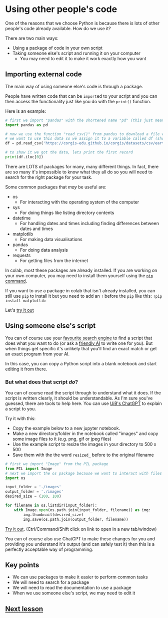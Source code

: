 # Using other people's code

One of the reasons that we choose Python is because there is lots of other people's code already available. How do we use it?

There are two main ways:
- Using a package of code in your own script
- Taking someone else's script and running it on your computer
  - You may need to edit it to make it work exactly how you want

## Importing external code

The main way of using someone else's code is through a package.

People have written code that can be `import`ed to your script and you can then access the functionality just like you do with the `print()` function.

Here is an example:

```python
# first we import "pandas" with the shortened name "pd" (this just means we need to type less)
import pandas as pd

# now we use the function "read_csv()" from pandas to download a file with earthquake data in it
# we want to use this data so we assign it to a variable called df (short for dataframe, a pandas convention)
df = pd.read_csv('https://corgis-edu.github.io/corgis/datasets/csv/earthquakes/earthquakes.csv')

# to show it we got the data, lets print the first record
print(df.iloc[0])

```

There are LOTS of packages for many, many different things. In fact, there are so many it's impossible to know what they all do so you will need to search for the right package for your task.

Some common packages that _may_ be useful are:
- os
  - For interacting with the operating system of the computer
- sys
  - For doing things like listing directory contents
- datetime
  - For handling dates and times including finding differences between dates and times
- matplotlib
  - For making data visualisations
- pandas
  - For doing data analysis
- requests
  - For getting files from the internet

In colab, most these packages are already installed. If you are working on your own computer, you may need to install them yourself using the [`pip` command](https://packaging.python.org/en/latest/tutorials/installing-packages/).

If you want to use a package in colab that isn't already installed, you can still use `pip` to install it but you need to add an `!` before the `pip` like this: `!pip install matplotlib`

Let's [try it out](http://colab.research.google.com/github/dfbr/pythonLessons/blob/main/Notebooks/externalCode.ipynb)

## Using someone else's script

You can of course use your [favourite search engine](https://duckduckgo.com/) to find a script that does what you want to do (or ask a [friendly AI](https://chat.uib.no) to write one for you). But when things get specific it's unlikely that you'll find an exact match or get an exact program from your AI. 

In this case, you can copy a Python script into a blank notebook and start editing it from there. 

### But what does that script *do*?

You can of course read the script through to understand what it does. If the script is written clearly, it should be understandable. As I'm sure you've guessed, there are tools to help here. You can use [UiB's ChatGPT](https://chat.uib.no) to explain a script to you.

Try it with this:
- Copy the example below to a new jupyter notebook.
- Make a new directory/folder in the notebook called "images" and copy some image files to it (e.g. png, gif or jpeg files)
- Use the example script to resize the images in your directory to 500 x 500
- Save them with the the word `resized_` before to the original filename

```python
# first we import "Image" from the PIL package
from PIL import Image
# next we import the os package because we want to interact with files
import os

input_folder = './images'
output_folder = './images'
desired_size = (100, 100)

for filename in os.listdir(input_folder):
    with Image.open(os.path.join(input_folder, filename)) as img:
        img.thumbnail(desired_size)
        img.save(os.path.join(output_folder, filename))
```

[Try it out](https://colab.research.google.com/). (Ctrl/Command/Shift click on link to open in a new tab/window)

You can of course also use ChatGPT to make these changes for you and providing you understand it's output (and can safely test it) then this is a perfectly acceptable way of programming.

## Key points

- We can use packages to make it easier to perform common tasks
- We will need to search for a package
- We will need to read the documentation to use a package
- When we use someone else's script, we may need to edit it

## [Next lesson](programmingErrors.md)